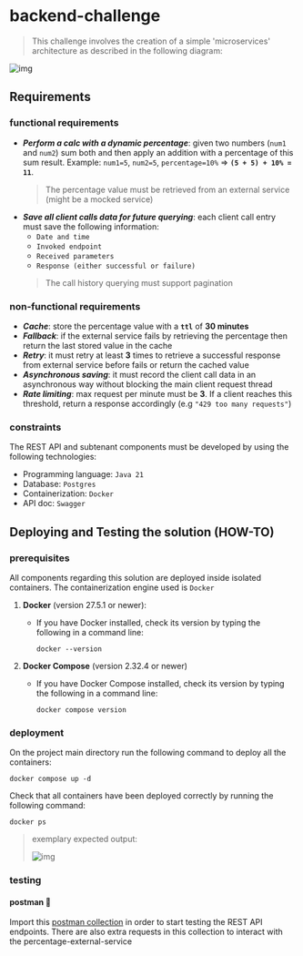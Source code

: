 # backend-challenge

> This challenge involves the creation of a simple 'microservices' architecture as described in the following diagram:

![img](https://i.imgur.com/egbhzYG.png)

## Requirements

### functional requirements

 - **_Perform a calc with a dynamic percentage_**: given two numbers (`num1` and `num2`) sum both and then apply an addition with a percentage of this sum result. Example: `num1=5`, `num2=5`, `percentage=10%` => **`(5 + 5) + 10% = 11`**.
    > The percentage value must be retrieved from an external service (might be a mocked service)
 - **_Save all client calls data for future querying_**: each client call entry must save the following information:
   - `Date and time`
   - `Invoked endpoint`
   - `Received parameters`
   - `Response (either successful or failure)`
   > The call history querying must support pagination
   
### non-functional requirements

 - **_Cache_**: store the percentage value with a **`ttl`** of **30 minutes**
 - **_Fallback_**: if the external service fails by retrieving the percentage then return the last stored value in the cache
 - **_Retry_**: it must retry at least **3** times to retrieve a successful response from external service before fails or return the cached value
 - **_Asynchronous saving_**: it must record the client call data in an asynchronous way without blocking the main client request thread
 - **_Rate limiting_**: max request per minute must be **3**. If a client reaches this threshold, return a response accordingly (e.g `"429 too many requests"`)

### constraints

The REST API and subtenant components must be developed by using the following technologies:
 - Programming language: `Java 21`
 - Database: `Postgres`
 - Containerization: `Docker`
 - API doc: `Swagger`

## Deploying and Testing the solution (HOW-TO)

### prerequisites

All components regarding this solution are deployed inside isolated containers. The containerization engine used is `Docker`
1. __Docker__ (version 27.5.1 or newer):

    * If you have Docker installed, check its version by typing the following in a command line:

        ```
        docker --version
        ```

2. __Docker Compose__ (version 2.32.4 or newer)

    * If you have Docker Compose installed, check its version by typing the following in a command line:

        ```
        docker compose version
        ```

### deployment

On the project main directory run the following command to deploy all the containers:
```
docker compose up -d
```

Check that all containers have been deployed correctly by running the following command:
```
docker ps
```

> exemplary expected output:
> 
> ![img](https://i.imgur.com/PNyWnvn.png)

### testing

#### postman :rocket:

Import this [postman collection](tenpo-backend-challenge.postman_collection.json) in order to start testing the REST API endpoints.
There are also extra requests in this collection to interact with the percentage-external-service
